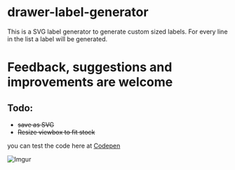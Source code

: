 # drawer-label-generator
This is a SVG label generator to generate custom sized labels. For every line in the list a label will be generated.

# Feedback, suggestions and improvements are welcome
## Todo:
- ~~save as SVG~~
- ~~Resize viewbox to fit stock~~


you can test the code here at [Codepen](https://codepen.io/geobruce/full/qBBKpdN)

![Imgur](https://i.imgur.com/W7UOp9r.png)
